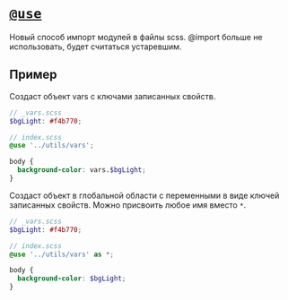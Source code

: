 # [`@use`](../index.md)

Новый способ импорт модулей в файлы scss. @import больше не использовать, будет считаться устаревшим.

## Пример

Создаст объект vars с ключами записанных свойств.

```scss
// _vars.scss
$bgLight: #f4b770;

// index.scss
@use '../utils/vars';

body {
  background-color: vars.$bgLight;
}
```

Создаст объект в глобальной области с переменными в виде ключей записанных свойств. Можно присвоить любое имя вместо `*`.

```scss
// _vars.scss
$bgLight: #f4b770;

// index.scss
@use '../utils/vars' as *;

body {
  background-color: $bgLight;
}
```

